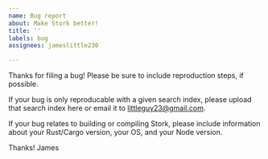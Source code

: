 ```yaml
---
name: Bug report
about: Make Stork better!
title: ''
labels: bug
assignees: jameslittle230

---
```


Thanks for filing a bug! Please be sure to include reproduction steps, if possible.

If your bug is only reproducable with a given search index, please upload that search index here or email it to littleguy23@gmail.com.

If your bug relates to building or compiling Stork, please include information about your Rust/Cargo version, your OS, and your Node version. 

Thanks!
James
